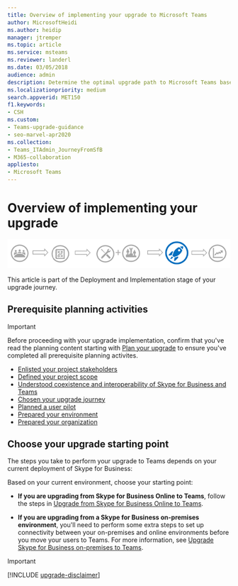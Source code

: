 ```yaml
---
title: Overview of implementing your upgrade to Microsoft Teams
author: MicrosoftHeidi
ms.author: heidip
manager: jtremper
ms.topic: article
ms.service: msteams
ms.reviewer: landerl
ms.date: 03/05/2018
audience: admin
description: Determine the optimal upgrade path to Microsoft Teams based on your current Skype for Business deployment. 
ms.localizationpriority: medium
search.appverid: MET150
f1.keywords:
- CSH
ms.custom:
- Teams-upgrade-guidance
- seo-marvel-apr2020
ms.collection: 
- Teams_ITAdmin_JourneyFromSfB
- M365-collaboration
appliesto:
- Microsoft Teams
---
```


# Overview of implementing your upgrade

![Stages of the upgrade journey, with emphasis on the Deployment and Implementation stage.](media/upgrade-banner-deployment.png "Stages of the upgrade journey, with emphasis on the Deployment and Implementation stage")

This article is part of the Deployment and Implementation stage of your upgrade journey. 



## Prerequisite planning activities

> [!IMPORTANT]
> Before proceeding with your upgrade implementation, confirm that you've read the planning content starting with [Plan your upgrade](upgrade-plan-journey.md) to ensure you've completed all prerequisite planning activites.


- [Enlisted your project stakeholders](upgrade-enlist-stakeholders.md)
- [Defined your project scope](./upgrade-define-project-scope.md)
- [Understood coexistence and interoperability of Skype for Business and Teams](./teams-and-skypeforbusiness-coexistence-and-interoperability.md)
- [Chosen your upgrade journey](upgrade-and-coexistence-of-skypeforbusiness-and-teams.md)
- [Planned a user pilot](pilot-essentials.md)
- [Prepared your environment](./upgrade-prepare-environment.md)
- [Prepared your organization](./upgrade-prepare-organization.md)

## Choose your upgrade starting point

The steps you take to perform your upgrade to Teams depends on your current deployment of Skype for Business:

Based on your current environment, choose your starting point:  

- **If you are upgrading from Skype for Business Online to Teams**, follow the steps in [Upgrade from Skype for Business Online to Teams](./upgrade-to-teams-execute-skypeforbusinessonline.md).

-  **If you are upgrading from a Skype for Business on-premises environment**, you'll need to perform some extra steps to set up connectivity between your on-premises and online environments before you move your users to Teams. For more information, see [Upgrade Skype for Business on-premises to Teams](upgrade-to-teams-execute-SkypeforBusinessHybridOnPrem.md).





> [!IMPORTANT]
> [!INCLUDE [upgrade-disclaimer](includes/upgrade-disclaimer.md)]
